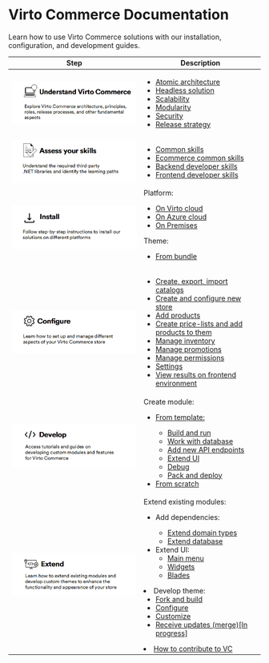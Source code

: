 # Virto Commerce Documentation

Learn how to use Virto Commerce solutions with our installation, configuration, and development guides.

|Step|Description|
|---|---|
| ![Understand](media/get-start-1.png) | <ul><li> [Atomic architecture](https://virtocommerce.com/atomic-architecture)</li><li> [Headless solution](https://virtocommerce.com/b2b-headless-ecommerce-solution) </li> <li>[Scalability](../../developer-guide/Fundamentals/Scalability/scalability-options)</li> <li>[Modularity](../../developer-guide/Fundamentals/Modularity/01-overview)</li><li> [Security](../../developer-guide/Fundamentals/Security/overview)</li><li> [Release strategy](../../developer-guide/Updating-Virto-Commerce-Based-Project/release-strategy-overview)</li></ul>|
| ![Assess](media/get-start-2.png) | <ul><li> [Common skills](../../developer-guide/skills-required-for-VC-developers/#common-skills)</li><li> [Ecommerce common skills](../../developer-guide/skills-required-for-VC-developers/#e-commerce-common-skills)</li><li> [Backend developer skills](../../developer-guide/skills-required-for-VC-developers/#backend-developer-skills)</li><li> [Frontend developer skills](../../developer-guide/skills-required-for-VC-developers/#frontend-developer-skills)</li></ul>|
| ![Install](media/get-start-3.png) | Platform:<br><ul><li> [On Virto cloud](../../developer-guide/Getting-Started/Installation-Guide/windows/#use-virto-commerce-cli)</li><li> [On Azure cloud](../../developer-guide/Tutorials-and-How-tos/How-tos/deploy-platform-on-azure)</li> <li>[On Premises](../../developer-guide/Getting-Started/Installation-Guide/windows/#download-precomplied-binaries)</li></ul> Theme:<br><ul><li>[From bundle](../../../storefront/developer-guide/getting-started/quickstart-on-windows)</li></ul>|
| ![Configure](media/get-start-4.png) | <ul><li> [Create, export, import catalogs](catalog/add-new-catalog.md)</li><li> [Create and configure new store](store/adding-new-store.md)</li><li> [Add products](catalog/managing-products.md)</li><li> [Create price-lists and add products to them](pricing/creating-new-price-list.md)</li><li>[Manage inventory](inventory/managing-inventory.md)</li><li>[Manage promotions](marketing/managing-promotions.md)</li><li>[Manage permissions](security/roles-and-permissions.md)</li><li>[Settings](general-guidelines.md/#settings)</li><li>[View results on frontend environment](view-results-on-frontend.md)</li></ul>|
| ![Develop](media/get-start-5.png) | Create module: <br> <ul><li> [From template:](../../developer-guide/Tutorials-and-How-tos/Tutorials/creating-custom-module)</li> <ul><li> [Build and run](../../developer-guide/Tutorials-and-How-tos/Tutorials/creating-custom-module/#create-solution-from-template)</li><li> [Work with database](../../developer-guide/Tutorials-and-How-tos/Tutorials/creating-custom-module/#work-with-database) </li><li> [Add new API endpoints](../../developer-guide/Tutorials-and-How-tos/Tutorials/creating-custom-module/#adding-new-api) </li> <li> [Extend UI](../../developer-guide/Tutorials-and-How-tos/Tutorials/creating-custom-module/#extend-vc-manager-with-new-ui)</li> <li> [Debug](../../developer-guide/Tutorials-and-How-tos/Tutorials/creating-custom-module/#test-and-debug-api)</li><li> [Pack and deploy](../../developer-guide/Tutorials-and-How-tos/Tutorials/creating-custom-module/#pack-your-module)</li></ul></li> <li> [From scratch](../../developer-guide/Tutorials-and-How-tos/Tutorials/create-new-module-from-scratch)</li></ul>|
| ![Extend](media/get-start-6.png) | Extend existing modules:<br><ul><li>Add dependencies:</li> <ul><li>[Extend domain types](../../developer-guide/Tutorials-and-How-tos/Tutorials/extending-domain-models) </li><li>[Extend database](../../developer-guide/Tutorials-and-How-tos/Tutorials/extending-database-model)</li></ul></li><li>Extend UI:<ul><li>[Main menu](../../developer-guide/Platform-Manager/Extensibility-Points/extending-main-menu)</li><li>[Widgets](../../developer-guide/Platform-Manager/Extensibility-Points/widgets)</li><li>[Blades](../../developer-guide/Platform-Manager/Extensibility-Points/blades-and-navigation)</li></ul></li></ul></li><li>Develop theme:<ul><li>[Fork and build](https://www.virtocommerce.org/t/how-to-contribute-to-virto-commerce/459)</li><li>[Configure](content/managing-themes.md)</li><li>[Customize](content/managing-pages.md)</li><li>[Receive updates (merge)[In progress] ]()</li></ul></li><li>[How to contribute to VC](https://www.virtocommerce.org/t/how-to-contribute-to-virto-commerce/459)</li></ul>|
